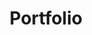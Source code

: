 ---
title: Portfolio
type: portfolio
# All of the Portfolio posts
# v2.0
# https://github.com/cotes2020/jekyll-theme-chirpy
# © 2017-2019 Cotes Chung
# MIT License
---